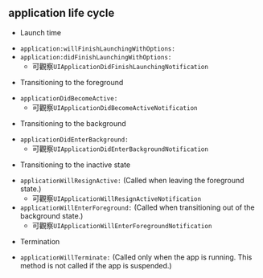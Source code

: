 
## application life cycle
- Launch time
 * `application:willFinishLaunchingWithOptions:`
 * `application:didFinishLaunchingWithOptions:`
   * 可觀察`UIApplicationDidFinishLaunchingNotification`
- Transitioning to the foreground
 * `applicationDidBecomeActive:`
   * 可觀察`UIApplicationDidBecomeActiveNotification`
- Transitioning to the background
 * `applicationDidEnterBackground:`
   * 可觀察`UIApplicationDidEnterBackgroundNotification`
- Transitioning to the inactive state
 * `applicationWillResignActive:` (Called when leaving the foreground state.)
   * 可觀察`UIApplicationWillResignActiveNotification`
 * `applicationWillEnterForeground:` (Called when transitioning out of the background state.)
   * 可觀察`UIApplicationWillEnterForegroundNotification`
- Termination
 * `applicationWillTerminate:` (Called only when the app is running. This method is not called if the app is suspended.)


